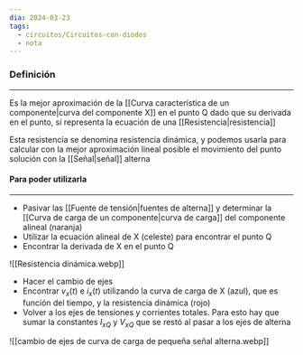 ```yaml
---
dia: 2024-03-23
tags:
  - circuitos/Circuitos-con-diodos
  - nota
---
```

### Definición
---
Es la mejor aproximación de la [[Curva característica de un componente|curva del componente X]] en el punto Q dado que su derivada en el punto, sí representa la ecuación de una [[Resistencia|resistencia]]

Esta resistencia se denomina resistencia dinámica, y podemos usarla para calcular con la mejor aproximación lineal posible el movimiento del punto solución con la [[Señal|señal]] alterna

#### Para poder utilizarla
---
* Pasivar las [[Fuente de tensión|fuentes de alterna]] y determinar la [[Curva de carga de un componente|curva de carga]] del componente alineal (naranja)
* Utilizar la ecuación alineal de X (celeste) para encontrar el punto Q
* Encontrar la derivada de X en el punto Q

![[Resistencia dinámica.webp]]

* Hacer el cambio de ejes
* Encontrar $v_x(t)$ e $i_x(t)$ utilizando la curva de carga de X (azul), que es función del tiempo, y la resistencia dinámica (rojo)
* Volver a los ejes de tensiones y corrientes totales. Para esto hay que sumar la constantes $I_{xQ}$ y $V_{xQ}$ que se restó al pasar a los ejes de alterna

![[cambio de ejes de curva de carga de pequeña señal alterna.webp]]